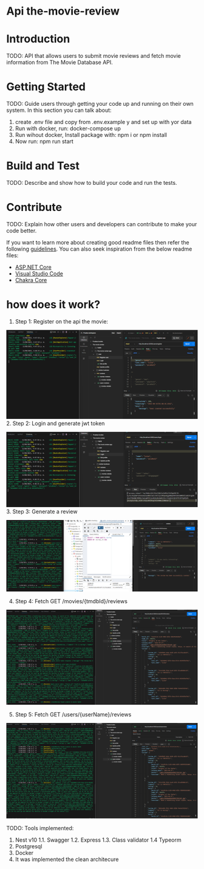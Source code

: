 # Api the-movie-review
# Introduction 
TODO: API that allows users to submit movie reviews and fetch movie information from The Movie Database API. 

# Getting Started
TODO: Guide users through getting your code up and running on their own system. In this section you can talk about:
1.  create .env file and copy from .env.example y and set up with yor data
2.  Run with docker, run: docker-compose up
3.  Run wihout docker, Install package with: npm i or npm install
4.  Now run: npm run start


# Build and Test
TODO: Describe and show how to build your code and run the tests. 

# Contribute
TODO: Explain how other users and developers can contribute to make your code better. 

If you want to learn more about creating good readme files then refer the following [guidelines](https://docs.microsoft.com/en-us/azure/devops/repos/git/create-a-readme?view=azure-devops). You can also seek inspiration from the below readme files:
- [ASP.NET Core](https://github.com/aspnet/Home)
- [Visual Studio Code](https://github.com/Microsoft/vscode)
- [Chakra Core](https://github.com/Microsoft/ChakraCore)


# how does it work?
1.  Step 1: Register on the api the movie:

![Alt text](image.png)
2.  Step 2: Login and generate jwt token

![Alt text](image-1.png)
3.  Step 3: Generate a review

![Alt text](image-3.png)

4.  Step 4: Fetch GET /movies/{tmdbId}/reviews

![Alt text](image-4.png)

5.  Step 5: Fetch GET /users/{userName}/reviews

![Alt text](image-5.png)

TODO: Tools implemented:
1. Nest v10
1.1.    Swagger
1.2.    Express
1.3.    Class validator
1.4     Typeorm     
2. Postgresql
3. Docker 
4. It was implemented the clean architecure



